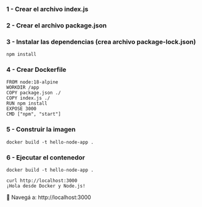 ### 1 - Crear el archivo index.js

### 2 - Crear el archivo package.json

### 3 - Instalar las dependencias (crea archivo package-lock.json)
```
npm install
```

### 4 - Crear Dockerfile
```
FROM node:18-alpine
WORKDIR /app
COPY package.json ./
COPY index.js ./
RUN npm install
EXPOSE 3000
CMD ["npm", "start"]
```
### 5 - Construir la imagen
```
docker build -t hello-node-app .
```
### 6 - Ejecutar el contenedor
```
docker build -t hello-node-app .

curl http://localhost:3000
¡Hola desde Docker y Node.js!
```
📍 Navegá a: http://localhost:3000
